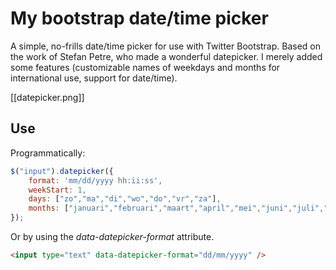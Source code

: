 My bootstrap date/time picker
=============================

A simple, no-frills date/time picker for use with Twitter Bootstrap. Based on the work of
Stefan Petre, who made a wonderful datepicker. I merely added some features (customizable names of weekdays and months for international use, support for date/time).

[[datepicker.png]]

Use
-------

Programmatically:

```javascript
$("input").datepicker({
	format: 'mm/dd/yyyy hh:ii:ss',
	weekStart: 1,
	days: ["zo","ma","di","wo","do","vr","za"],
	months: ["januari","februari","maart","april","mei","juni","juli","augustus","september","oktober","november","december"]
});
```

Or by using the *data-datepicker-format* attribute.

```html
<input type="text" data-datepicker-format="dd/mm/yyyy" />
```